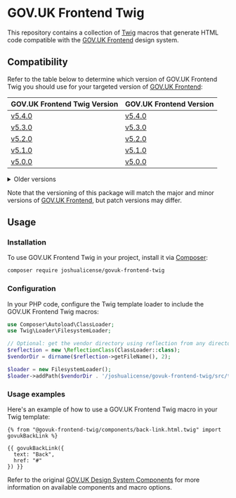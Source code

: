 # GOV.UK Frontend Twig

This repository contains a collection of [Twig](https://twig.symfony.com/) macros that generate HTML code compatible with the [GOV.UK Frontend](https://github.com/alphagov/govuk-frontend) design system.

## Compatibility

Refer to the table below to determine which version of GOV.UK Frontend Twig you should use for your targeted version of [GOV.UK Frontend](https://github.com/alphagov/govuk-frontend):

| GOV.UK Frontend Twig Version                                                       | GOV.UK Frontend Version                                                  |
| ---------------------------------------------------------------------------------- | ------------------------------------------------------------------------ |
| [v5.4.0](https://github.com/JoshuaLicense/govuk-frontend-twig/releases/tag/v5.4.0) | [v5.4.0](https://github.com/alphagov/govuk-frontend/releases/tag/v5.4.0) |
| [v5.3.0](https://github.com/JoshuaLicense/govuk-frontend-twig/releases/tag/v5.3.0) | [v5.3.0](https://github.com/alphagov/govuk-frontend/releases/tag/v5.3.0) |
| [v5.2.0](https://github.com/JoshuaLicense/govuk-frontend-twig/releases/tag/v5.2.0) | [v5.2.0](https://github.com/alphagov/govuk-frontend/releases/tag/v5.2.0) |
| [v5.1.0](https://github.com/JoshuaLicense/govuk-frontend-twig/releases/tag/v5.1.0) | [v5.1.0](https://github.com/alphagov/govuk-frontend/releases/tag/v5.1.0) |
| [v5.0.0](https://github.com/JoshuaLicense/govuk-frontend-twig/releases/tag/v5.0.0) | [v5.0.0](https://github.com/alphagov/govuk-frontend/releases/tag/v5.0.0) |

<details><summary>Older versions</summary>

| GOV.UK Frontend Twig Version                                                       | GOV.UK Frontend Version                                                  |
| ---------------------------------------------------------------------------------- | ------------------------------------------------------------------------ |
| [v4.7.0](https://github.com/JoshuaLicense/govuk-frontend-twig/releases/tag/v4.7.0) | [v4.7.0](https://github.com/alphagov/govuk-frontend/releases/tag/v4.7.0) |
| [v4.6.0](https://github.com/JoshuaLicense/govuk-frontend-twig/releases/tag/v4.6.0) | [v4.6.0](https://github.com/alphagov/govuk-frontend/releases/tag/v4.6.0) |
| [v4.5.0](https://github.com/JoshuaLicense/govuk-frontend-twig/releases/tag/v4.5.0) | [v4.5.0](https://github.com/alphagov/govuk-frontend/releases/tag/v4.5.0) |

</details>

Note that the versioning of this package will match the major and minor versions of [GOV.UK Frontend](https://github.com/alphagov/govuk-frontend), but patch versions may differ.

## Usage

### Installation

To use GOV.UK Frontend Twig in your project, install it via [Composer](https://getcomposer.org/):

```bash
composer require joshualicense/govuk-frontend-twig
```

### Configuration

In your PHP code, configure the Twig template loader to include the GOV.UK Frontend Twig macros:

```php
use Composer\Autoload\ClassLoader;
use Twig\Loader\FilesystemLoader;

// Optional: get the vendor directory using reflection from any directory.
$reflection = new \ReflectionClass(ClassLoader::class);
$vendorDir = dirname($reflection->getFileName(), 2);

$loader = new FilesystemLoader();
$loader->addPath($vendorDir . '/joshualicense/govuk-frontend-twig/src/templates', 'govuk-frontend-twig');
```

### Usage examples

Here's an example of how to use a GOV.UK Frontend Twig macro in your Twig template:

```twig
{% from "@govuk-frontend-twig/components/back-link.html.twig" import govukBackLink %}

{{ govukBackLink({
  text: "Back",
  href: "#"
}) }}
```

Refer to the original [GOV.UK Design System Components](https://design-system.service.gov.uk/components/) for more information on available components and macro options.
